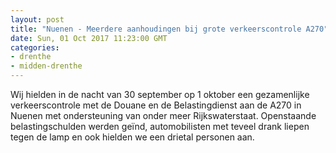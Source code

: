 ```yaml
---
layout: post
title: "Nuenen - Meerdere aanhoudingen bij grote verkeerscontrole A270"
date: Sun, 01 Oct 2017 11:23:00 GMT
categories: 
- drenthe 
- midden-drenthe 
---
```


Wij hielden in de nacht van 30 september op 1 oktober een gezamenlijke verkeerscontrole met de Douane en de Belastingdienst aan de A270 in Nuenen met ondersteuning van onder meer Rijkswaterstaat. Openstaande belastingschulden werden geïnd, automobilisten met teveel drank liepen tegen de lamp en ook hielden we een drietal personen aan.
